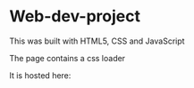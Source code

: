 # Web-dev-project

This was built with HTML5, CSS and JavaScript

The page contains a css loader 

It is hosted here: 
